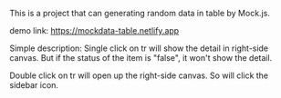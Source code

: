 This is a project that can generating random data in table by Mock.js.

demo link: https://mockdata-table.netlify.app

Simple description:
Single click on tr will show the detail in right-side canvas.
But if the status of the item is "false", it won't show the detail.

Double click on tr will open up the right-side canvas. So will click the sidebar icon.
